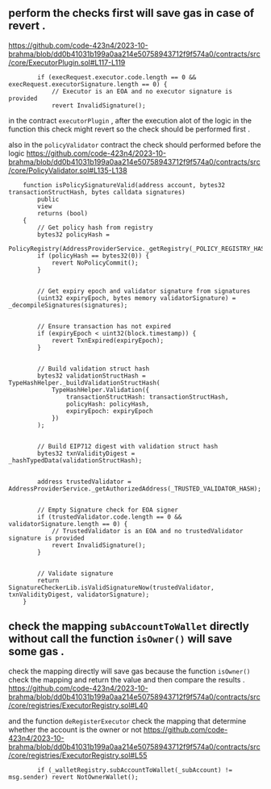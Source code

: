 ## perform the checks first will save gas in case of revert . 
https://github.com/code-423n4/2023-10-brahma/blob/dd0b41031b199a0aa214e50758943712f9f574a0/contracts/src/core/ExecutorPlugin.sol#L117-L119

```solidity
        if (execRequest.executor.code.length == 0 && execRequest.executorSignature.length == 0) {
            // Executor is an EOA and no executor signature is provided
            revert InvalidSignature();
```
in the contract `executorPlugin` , after the execution alot of the logic in the function this check might revert so the check should be performed first  . 

also in the `policyValidator` contract the check should performed before the logic 
https://github.com/code-423n4/2023-10-brahma/blob/dd0b41031b199a0aa214e50758943712f9f574a0/contracts/src/core/PolicyValidator.sol#L135-L138
```solidity 
    function isPolicySignatureValid(address account, bytes32 transactionStructHash, bytes calldata signatures)
        public
        view
        returns (bool)
    {
        // Get policy hash from registry
        bytes32 policyHash =
            PolicyRegistry(AddressProviderService._getRegistry(_POLICY_REGISTRY_HASH)).commitments(account);
        if (policyHash == bytes32(0)) {
            revert NoPolicyCommit();
        }


        // Get expiry epoch and validator signature from signatures
        (uint32 expiryEpoch, bytes memory validatorSignature) = _decompileSignatures(signatures);


        // Ensure transaction has not expired
        if (expiryEpoch < uint32(block.timestamp)) {
            revert TxnExpired(expiryEpoch);
        }


        // Build validation struct hash
        bytes32 validationStructHash = TypeHashHelper._buildValidationStructHash(
            TypeHashHelper.Validation({
                transactionStructHash: transactionStructHash,
                policyHash: policyHash,
                expiryEpoch: expiryEpoch
            })
        );


        // Build EIP712 digest with validation struct hash
        bytes32 txnValidityDigest = _hashTypedData(validationStructHash);


        address trustedValidator = AddressProviderService._getAuthorizedAddress(_TRUSTED_VALIDATOR_HASH);


        // Empty Signature check for EOA signer
        if (trustedValidator.code.length == 0 && validatorSignature.length == 0) {
            // TrustedValidator is an EOA and no trustedValidator signature is provided
            revert InvalidSignature();
        }


        // Validate signature
        return SignatureCheckerLib.isValidSignatureNow(trustedValidator, txnValidityDigest, validatorSignature);
    }
``` 
## check the mapping `subAccountToWallet` directly without call the function `isOwner()` will save some gas .

check the mapping directly will save gas because the function `isOwner()` check the mapping and return the value and then compare the results . 
https://github.com/code-423n4/2023-10-brahma/blob/dd0b41031b199a0aa214e50758943712f9f574a0/contracts/src/core/registries/ExecutorRegistry.sol#L40

and the function `deRegisterExecutor` check the mapping that determine whether the account is the owner or not 
https://github.com/code-423n4/2023-10-brahma/blob/dd0b41031b199a0aa214e50758943712f9f574a0/contracts/src/core/registries/ExecutorRegistry.sol#L55
```
        if (_walletRegistry.subAccountToWallet(_subAccount) != msg.sender) revert NotOwnerWallet();
``` 

